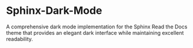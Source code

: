 # Sphinx-Dark-Mode
A comprehensive dark mode implementation for the Sphinx Read the Docs theme that provides an elegant dark interface while maintaining excellent readability.
